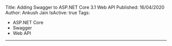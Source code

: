 Title: Adding Swagger to ASP.NET Core 3.1 Web API
Published: 16/04/2020
Author: Ankush Jain
IsActive: true
Tags:
  - ASP.NET Core
  - Swagger
  - Web API
---
